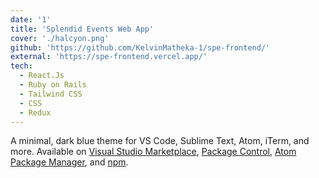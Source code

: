 ```yaml
---
date: '1'
title: 'Splendid Events Web App'
cover: './halcyon.png'
github: 'https://github.com/KelvinMatheka-1/spe-frontend/'
external: 'https://spe-frontend.vercel.app/'
tech:
  - React.Js
  - Ruby on Rails
  - Tailwind CSS
  - CSS
  - Redux
---
```


A minimal, dark blue theme for VS Code, Sublime Text, Atom, iTerm, and more. Available on [Visual Studio Marketplace](https://marketplace.visualstudio.com/items?itemName=brittanychiang.halcyon-vscode), [Package Control](https://packagecontrol.io/packages/Halcyon%20Theme), [Atom Package Manager](https://atom.io/themes/halcyon-syntax), and [npm](https://www.npmjs.com/package/hyper-halcyon-theme).
